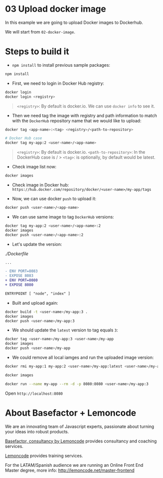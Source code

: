 # 03 Upload docker image

In this example we are going to upload Docker images to Dockerhub.

We will start from `02-docker-image`.

# Steps to build it

- `npm install` to install previous sample packages:

```bash
npm install
```

- First, we need to login in Docker Hub registry:

```bash
docker login
docker login <registry>
```

> `<registry>`: By default is docker.io.
> We can use `docker info` to see it.

- Then we need tag the image with registry and path information to match with the `DockerHub` repository name that we would like to upload:

```bash
docker tag <app-name>:<tag> <registry>/<path-to-repository>

# Docker Hub case
docker tag my-app:2 <user-name>/<app-name>

```

> `<registry>`: By default is docker.io.
> `<path-to-repository>`: In the DockerHub case is <user-name>/<app-name> > `<tag>`: is optionally, by default would be latest.

- Check image list now:

```bash
docker images
```

- Check image in Docker hub: `https://hub.docker.com/repository/docker/<user-name>/my-app/tags`

- Now, we can use docker `push` to upload it:

```bash
docker push <user-name>/<app-name>
```

- We can use same image to tag `DockerHub` versions:

```bash
docker tag my-app:2 <user-name>/<app-name>:2
docker images
docker push <user-name>/<app-name>:2
```

- Let's update the version:

_./Dockerfile_

```diff
...

- ENV PORT=8083
- EXPOSE 8083
+ ENV PORT=8080
+ EXPOSE 8080

ENTRYPOINT [ "node", "index" ]

```

- Built and upload again:

```bash
docker build -t <user-name>/my-app:3 .
docker images
docker push <user-name>/my-app:3
```

- We should update the `latest` version to tag equals `3`:

```bash
docker tag <user-name>/my-app:3 <user-name>/my-app
docker images
docker push <user-name>/my-app
```

- We could remove all local iamges and run the uploaded image version:

```bash
docker rmi my-app:1 my-app:2 <user-name>/my-app:latest <user-name>/my-app:2 <user-name>/my-app:3

docker images

docker run --name my-app --rm -d -p 8080:8080 <user-name>/my-app:3
```

Open `http://localhost:8080`

# About Basefactor + Lemoncode

We are an innovating team of Javascript experts, passionate about turning your ideas into robust products.

[Basefactor, consultancy by Lemoncode](http://www.basefactor.com) provides consultancy and coaching services.

[Lemoncode](http://lemoncode.net/services/en/#en-home) provides training services.

For the LATAM/Spanish audience we are running an Online Front End Master degree, more info: http://lemoncode.net/master-frontend
